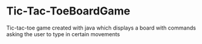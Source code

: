 # Tic-Tac-ToeBoardGame
Tic-tac-toe game created with java which displays a board with commands asking the user to type in certain movements
